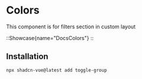 # Colors

This component is for filters section in custom layout


::Showcase{name="DocsColors"}
::

## Installation

```bash
npx shadcn-vue@latest add toggle-group
```
